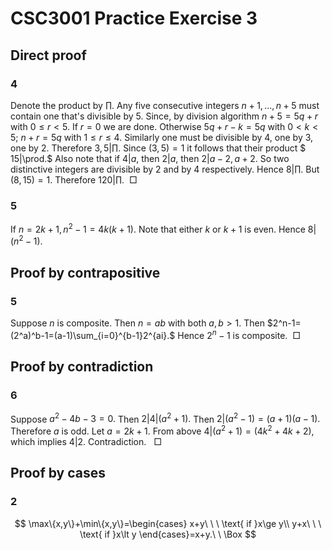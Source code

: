 # CSC3001 Practice Exercise 3

## Direct proof

### 4

Denote the product by $\prod.$ Any five consecutive integers $n+1,...,n+5$ must contain one that's divisible by $5.$ Since, by division algorithm $n+5=5q+r$ with $0\le r\lt5.$ If $r=0$ we are done. Otherwise $5q+r-k=5q$ with $0\lt k\lt5;\ n+r=5q$ with $1 \le r\le4.$ Similarly one must be divisible by $4,$ one by $3,$ one by $2.$ Therefore $3,5|\prod.$ Since $(3,5)=1$ it follows that their product $ 15|\prod.$ Also note that if $4|a,$ then $2|a,$ then $2|a-2,a+2.$ So two distinctive integers are divisible by $2$ and by $4$ respectively. Hence $8|\prod.$ But $(8,15)=1.$ Therefore $120|\prod.\ \ \Box$

### 5

If $n=2k+1,n^2-1=4k(k+1).$ Note that either $k$ or $k+1$ is even. Hence $8|(n^2-1).$

## Proof by contrapositive

### 5

Suppose $n$ is composite. Then $n=ab$ with both $a,b>1.$ Then $2^n-1=(2^a)^b-1=(a-1)\sum_{i=0}^{b-1}2^{ai}.$ Hence $2^n-1$ is composite.$\ \ \Box$

## Proof by contradiction

### 6

Suppose $a^2-4b-3=0.$ Then $2|4|(a^2+1).$ Then $2|(a^2-1)=(a+1)(a-1).$ Therefore $a$ is odd. Let $a=2k+1.$ From above $4|(a^2+1)=(4k^2+4k+2),$ which implies $4|2.$ Contradiction. $\ \ \Box$

## Proof by cases

### 2

$$
\max\{x,y\}+\min\{x,y\}=\begin{cases}
x+y\ \ \ \text{ if }x\ge y\\
y+x\ \ \ \text{ if }x\lt y
\end{cases}=x+y.\ \ \Box
$$

